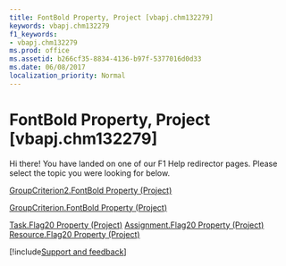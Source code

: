 ```yaml
---
title: FontBold Property, Project [vbapj.chm132279]
keywords: vbapj.chm132279
f1_keywords:
- vbapj.chm132279
ms.prod: office
ms.assetid: b266cf35-8834-4136-b97f-5377016d0d33
ms.date: 06/08/2017
localization_priority: Normal
---
```



# FontBold Property, Project [vbapj.chm132279]

Hi there! You have landed on one of our F1 Help redirector pages. Please select the topic you were looking for below.

[GroupCriterion2.FontBold Property (Project)](https://msdn.microsoft.com/library/af463796-40c0-6a4c-8a8d-251551676b1d%28Office.15%29.aspx)

[GroupCriterion.FontBold Property (Project)](https://msdn.microsoft.com/library/3efbb09f-53ab-a1f6-5880-1fd729a66669%28Office.15%29.aspx)

[Task.Flag20 Property (Project)](https://msdn.microsoft.com/library/2bb001c0-1a59-5250-0e63-1a2ebe9a3cab%28Office.15%29.aspx)
[Assignment.Flag20 Property (Project)](https://msdn.microsoft.com/library/dd7420f0-f949-805c-5d06-928c62fc2c75%28Office.15%29.aspx)
[Resource.Flag20 Property (Project)](https://msdn.microsoft.com/library/3dbd0ffc-db53-fb14-e396-9f80c40fa5cf%28Office.15%29.aspx)

[!include[Support and feedback](~/includes/feedback-boilerplate.md)]